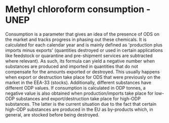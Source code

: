 # Methyl chloroform consumption - UNEP

Consumption is a parameter that gives an idea of the presence of ODS on the market and tracks progress in phasing out these chemicals. It is calculated for each calendar year and is mainly defined as 'production plus imports minus exports' (quantities destroyed or used in certain applications like feedstock or quarantine and pre-shipment services are subtracted where relevant). As such, its formula can yield a negative number when substances are produced and imported in quantities that do not compensate for the amounts exported or destroyed. This usually happens when export or destruction take place for ODS that were previously on the market in the EEA-33 (stocks). Additionally, different substances have different ODP values. If consumption is calculated in ODP tonnes, a negative value is also obtained when production/imports take place for low-ODP substances and export/destruction take place for high-ODP substances. The latter is the current situation due to the fact that certain high-ODP substances are produced in the EU as by-products which, in general, are stocked before being destroyed.